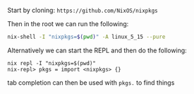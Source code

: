 Start by cloning: `https://github.com/NixOS/nixpkgs`

Then in the root we can run the following:

```bash
nix-shell -I "nixpkgs=$(pwd)" -A linux_5_15 --pure
```

Alternatively we can start the REPL and then do the following:

```
nix repl -I "nixpkgs=$(pwd)"
nix-repl> pkgs = import <nixpkgs> {}
```

tab completion can then be used with `pkgs.` to find things
